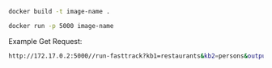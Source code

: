 ```bash
docker build -t image-name .

docker run -p 5000 image-name

```

Example Get Request:

```bash
http://172.17.0.2:5000//run-fasttrack?kb1=restaurants&kb2=persons&outputfolder=output
```
